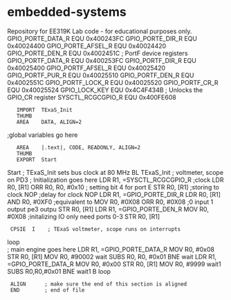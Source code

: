 # embedded-systems
Repository for EE319K Lab code - for educational purposes only.
GPIO_PORTE_DATA_R  EQU 0x400243FC
GPIO_PORTE_DIR_R   EQU 0x40024400
GPIO_PORTE_AFSEL_R EQU 0x40024420
GPIO_PORTE_DEN_R   EQU 0x4002451C
; PortF device registers
GPIO_PORTF_DATA_R  EQU 0x400253FC
GPIO_PORTF_DIR_R   EQU 0x40025400
GPIO_PORTF_AFSEL_R EQU 0x40025420
GPIO_PORTF_PUR_R   EQU 0x40025510
GPIO_PORTF_DEN_R   EQU 0x4002551C
GPIO_PORTF_LOCK_R  EQU 0x40025520
GPIO_PORTF_CR_R    EQU 0x40025524
GPIO_LOCK_KEY      EQU 0x4C4F434B  ; Unlocks the GPIO_CR register
SYSCTL_RCGCGPIO_R  EQU 0x400FE608

       IMPORT  TExaS_Init
       THUMB
       AREA    DATA, ALIGN=2
;global variables go here


       AREA    |.text|, CODE, READONLY, ALIGN=2
       THUMB
       EXPORT  Start
Start
 ; TExaS_Init sets bus clock at 80 MHz
     BL  TExaS_Init ; voltmeter, scope on PD3
 ; Initialization goes here
	LDR R1, =SYSCTL_RCGCGPIO_R ;clock
	LDR R0, [R1]
	ORR R0, R0, #0x10 ; setting bit 4 for port E
	STR R0, [R1] ;storing to clock
	NOP ;delay for clock
	NOP
	LDR R1, =GPIO_PORTE_DIR_R
	LDR R0, [R1]
	AND R0, #0XF0 ;equivalent to MOV R0, #0X08 
	ORR R0, #0X08 ;0 input 1 output pe3 outpu
	STR R0, [R1]
	LDR R1, =GPIO_PORTE_DEN_R
	MOV R0, #0X08 ;initalizing IO only need ports 0-3
	STR R0, [R1]
	

     CPSIE  I    ; TExaS voltmeter, scope runs on interrupts
loop  
; main engine goes here
		LDR R1, =GPIO_PORTE_DATA_R
		MOV R0, #0x08
		STR R0, [R1]
		MOV R0, #90002
wait 	SUBS R0, R0, #0x01
		BNE  wait
		LDR R1, =GPIO_PORTE_DATA_R
		MOV R0, #0x00
		STR R0, [R1]
		MOV R0, #9999
wait1 	SUBS R0,R0,#0x01
		BNE  wait1
		B    loop

      
     ALIGN      ; make sure the end of this section is aligned
     END        ; end of file
